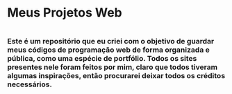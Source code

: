 <h1>Meus Projetos Web<h1>
<h3>
  Este é um repositório que eu criei com o objetivo de guardar meus códigos de programação web de forma organizada e pública, como uma espécie de portfólio.
  Todos os sites presentes nele foram feitos por mim, claro que todos tiveram algumas inspirações, então procurarei deixar todos os créditos necessários.
<h3>
